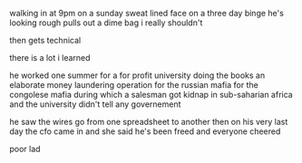 walking in at 9pm on a sunday
sweat lined face
on a three day binge
he's looking rough
pulls out a dime bag
i really shouldn't

then gets technical

there is a lot i learned

he worked one summer for a for profit university
doing the books
an elaborate money laundering operation
for the russian mafia
for the congolese mafia
during which a salesman got kidnap
in sub-saharian africa
and the university didn't tell
any governement

he saw the wires go from one spreadsheet to another
then
on his very last day
the cfo came in and she said
he's been freed
and everyone cheered

poor lad
